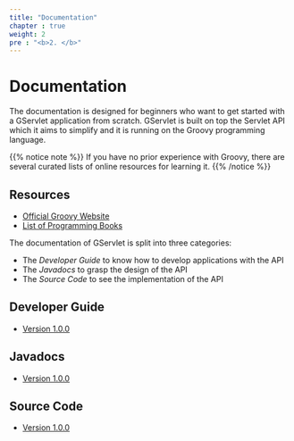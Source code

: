 ```yaml
---
title: "Documentation"
chapter : true
weight: 2
pre : "<b>2. </b>"
---
```


# Documentation

The documentation  is designed for beginners who want to get started with a GServlet application from scratch. GServlet is built on top the Servlet API which it aims to simplify and it is running on the Groovy programming language. 

{{% notice note %}}
If you have no prior experience with Groovy, there are several curated lists of online resources for learning it.
{{% /notice %}}

## Resources

* [Official Groovy Website](https://groovy-lang.org)
* [List of Programming Books](https://groovy-lang.org/learn.html#books)

The documentation of GServlet is split into three categories:

* The _Developer Guide_ to know how to develop applications with the API
* The _Javadocs_ to grasp the design of the API
* The _Source Code_ to see the implementation of the API

## Developer Guide

* [Version 1.0.0](/docs/1.0.0) 


## Javadocs

* [Version 1.0.0](/javadocs/1.0.0) 

## Source Code

* [Version 1.0.0](/sources/1.0.0)